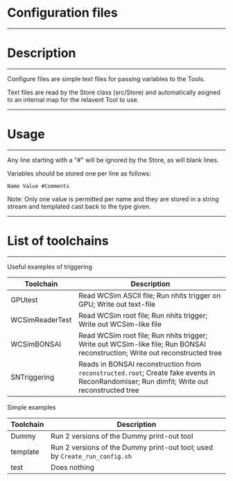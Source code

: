 # Configuration files

***********************
# Description
**********************

Configure files are simple text files for passing variables to the Tools.

Text files are read by the Store class (src/Store) and automatically asigned to an internal map for the relavent Tool to use.


************************
# Usage
************************

Any line starting with a "#" will be ignored by the Store, as will blank lines.

Variables should be stored one per line as follows:


`Name Value #Comments`


Note: Only one value is permitted per name and they are stored in a string stream and templated cast back to the type given.

*******************
# List of toolchains
******************

Useful examples of triggering

| Toolchain       | Description |
| ----            | -----       |
| GPUtest         | Read WCSim ASCII file; Run nhits trigger on GPU; Write out text-file |
| WCSimReaderTest | Read WCSim root file; Run nhits trigger; Write out WCSim-like file |
| WCSimBONSAI     | Read WCSim root file; Run nhits trigger; Write out WCSim-like file; Run BONSAI reconstruction; Write out reconstructed tree |
| SNTriggering    | Reads in BONSAI reconstruction from `reconstructed.root`; Create fake events in ReconRandomiser; Run dimfit; Write out reconstructed tree |

Simple examples

| Toolchain       | Description |
| ----            | -----       |
| Dummy           | Run 2 versions of the Dummy print-out tool |
| template        | Run 2 versions of the Dummy print-out tool; used by `Create_run_config.sh`
| test            | Does nothing |
